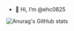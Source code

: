 - 👋 Hi, I’m @ehc0825


![Anurag's GitHub stats](https://github-readme-stats.vercel.app/api?username=ehc0825&show_icons=true&theme=스타일)



<!---
ehc0825/ehc0825 is a ✨ special ✨ repository because its `README.md` (this file) appears on your GitHub profile.
You can click the Preview link to take a look at your changes.
--->
